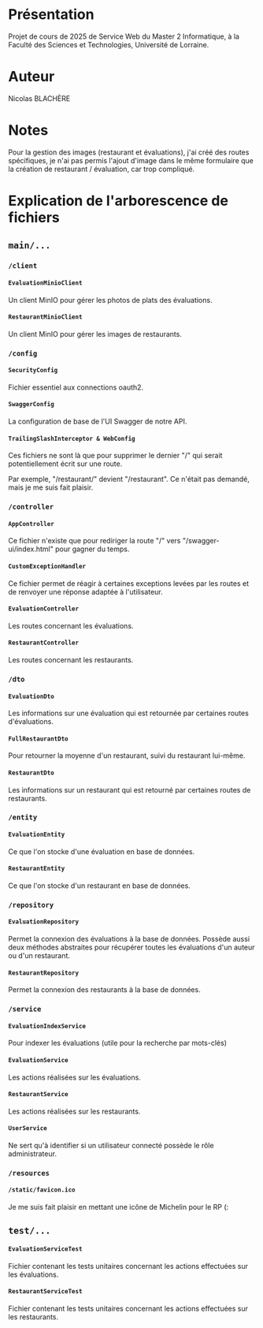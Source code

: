 # Présentation
Projet de cours de 2025 de Service Web du Master 2 Informatique, à la Faculté des Sciences et Technologies, Université de Lorraine.

# Auteur
Nicolas BLACHÈRE

# Notes
Pour la gestion des images (restaurant et évaluations), j'ai créé des routes spécifiques, je n'ai pas permis l'ajout d'image dans le même formulaire que la création de restaurant / évaluation, car trop compliqué.

# Explication de l'arborescence de fichiers
## `main/...`

### `/client`
#### `EvaluationMinioClient`
Un client MinIO pour gérer les photos de plats des évaluations.
#### `RestaurantMinioClient`
Un client MinIO pour gérer les images de restaurants.

### `/config`
#### `SecurityConfig`
Fichier essentiel aux connections oauth2.
#### `SwaggerConfig`
La configuration de base de l'UI Swagger de notre API.
#### `TrailingSlashInterceptor & WebConfig`
Ces fichiers ne sont là que pour supprimer le dernier "/" qui serait potentiellement écrit sur une route.

Par exemple, "/restaurant/" devient "/restaurant". Ce n'était pas demandé, mais je me suis fait plaisir.

### `/controller`
#### `AppController`
Ce fichier n'existe que pour rediriger la route "/" vers "/swagger-ui/index.html" pour gagner du temps.
#### `CustomExceptionHandler`
Ce fichier permet de réagir à certaines exceptions levées par les routes et de renvoyer une réponse adaptée à l'utilisateur.
#### `EvaluationController`
Les routes concernant les évaluations.
#### `RestaurantController`
Les routes concernant les restaurants.

### `/dto`
#### `EvaluationDto`
Les informations sur une évaluation qui est retournée par certaines routes d'évaluations.
#### `FullRestaurantDto`
Pour retourner la moyenne d'un restaurant, suivi du restaurant lui-même.
#### `RestaurantDto`
Les informations sur un restaurant qui est retourné par certaines routes de restaurants.

### `/entity`
#### `EvaluationEntity`
Ce que l'on stocke d'une évaluation en base de données.
#### `RestaurantEntity`
Ce que l'on stocke d'un restaurant en base de données.

### `/repository`
#### `EvaluationRepository`
Permet la connexion des évaluations à la base de données. Possède aussi deux méthodes abstraites pour récupérer toutes les évaluations d'un auteur ou d'un restaurant.
#### `RestaurantRepository`
Permet la connexion des restaurants à la base de données.

### `/service`
#### `EvaluationIndexService`
Pour indexer les évaluations (utile pour la recherche par mots-clés)
#### `EvaluationService`
Les actions réalisées sur les évaluations.
#### `RestaurantService`
Les actions réalisées sur les restaurants.
#### `UserService`
Ne sert qu'à identifier si un utilisateur connecté possède le rôle administrateur.

### `/resources`
#### `/static/favicon.ico`
Je me suis fait plaisir en mettant une icône de Michelin pour le RP (:

## `test/...`

#### `EvaluationServiceTest`
Fichier contenant les tests unitaires concernant les actions effectuées sur les évaluations.
#### `RestaurantServiceTest`
Fichier contenant les tests unitaires concernant les actions effectuées sur les restaurants.